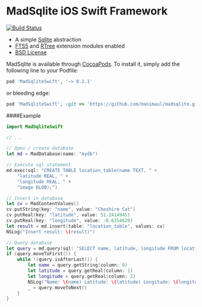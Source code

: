 # MadSqlite iOS Swift Framework

[![Build Status](https://travis-ci.org/manimaul/madsqlite-ios-swift.svg?branch=master)](https://travis-ci.org/manimaul/madsqlite-ios-swift)

 * A simple [Sqlite](https://sqlite.org) abstraction
 * [FTS5](https://sqlite.org/fts5.html) and [RTree](https://www.sqlite.org/rtree.html) extension modules enabled
 * [BSD License](LICENSE.md)


MadSqlite is available through [CocoaPods](http://cocoapods.org). To install
it, simply add the following line to your Podfile:

```ruby
pod 'MadSqliteSwift', '~> 0.2.1'
```
or bleeding edge:
```ruby
pod 'MadSqliteSwift', :git => 'https://github.com/manimaul/madsqlite.git', :submodules => true
```

####Example

```swift
import MadSqliteSwift

// ...

// Open / create database
let md = MadDatabase(name: "mydb")

// Execute sql statement
md.exec(sql: "CREATE TABLE location_table(name TEXT, " +
    "latitude REAL, " +
    "longitude REAL, " +
    "image BLOB);")

// Insert in database
let cv = MadContentValues()
cv.putString(key: "name", value: "Cheshire Cat")
cv.putReal(key: "latitude", value: 51.2414945)
cv.putReal(key: "longitude", value: -0.6354629)
let result = md.insert(table: "location_table", values: cv)
NSLog("Insert result: \(result)")

// Query database
let query = md.query(sql: "SELECT name, latitude, longitude FROM location_table WHERE name=?", args: ["Cheshire Cat"])
if (query.moveToFirst()) {
    while !(query.isAfterLast()) {
        let name = query.getString(column: 0)
        let latitude = query.getReal(column: 1)
        let longitude = query.getReal(column: 2)
        NSLog("Name: \(name) Latitude: \(latitude) Longitude: \(longitude)")
        _ = query.moveToNext()
    }
}
```
